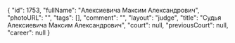 {
    "id": 1753,
    "fullName": "Алексиевича Максим Александрович",
    "photoURL": "",
    "tags": [],
    "comment": "",
    "layout": "judge",
    "title": "Судья Алексиевича Максим Александрович",
    "court": null,
    "previousCourt": null,
    "career": null
}